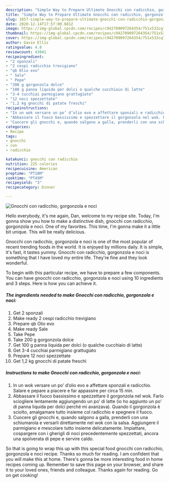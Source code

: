 ```yaml
---
description: "Simple Way to Prepare Ultimate Gnocchi con radicchio, gorgonzola e noci"
title: "Simple Way to Prepare Ultimate Gnocchi con radicchio, gorgonzola e noci"
slug: 1657-simple-way-to-prepare-ultimate-gnocchi-con-radicchio-gorgonzola-e-noci
date: 2020-12-14T17:57:00.681Z
image: https://img-global.cpcdn.com/recipes/c942709097264354/751x532cq70/gnocchi-con-radicchio-gorgonzola-e-noci-recipe-main-photo.jpg
thumbnail: https://img-global.cpcdn.com/recipes/c942709097264354/751x532cq70/gnocchi-con-radicchio-gorgonzola-e-noci-recipe-main-photo.jpg
cover: https://img-global.cpcdn.com/recipes/c942709097264354/751x532cq70/gnocchi-con-radicchio-gorgonzola-e-noci-recipe-main-photo.jpg
author: Gavin Ellis
ratingvalue: 4.8
reviewcount: 43841
recipeingredient:
- "2 sponzali"
- "2 cespi radicchio trevigiano"
- "qb Olio evo"
- " Sale"
- " Pepe"
- "200 g gorgonzola dolce"
- "100 g panna liquida per dolci o qualche cucchiaio di latte"
- "3-4 cucchiai parmigiano grattugiato"
- "12 noci spezzettate"
- "1,2 kg gnocchi di patate freschi"
recipeinstructions:
- "In un wok versare un po’ d’olio evo e affettare sponzali e radicchio. Salare e pepare a piacere e far appassire per circa 15 min."
- "Abbassare il fuoco bassissimo e spezzettare il gorgonzola nel wok. Farlo sciogliere lentamente aggiungendo un po’ di latte (io ho aggiunto un po’ di panna liquida per dolci perché mi avanzava). Quando il gorgonzola è sciolto, amalgamare tutto insieme col radicchio e spegnere il fuoco."
- "Cuocere gli gnocchi e, quando salgono a galla, prenderli con una schiumarola e versarli direttamente nel wok con la salsa. Aggiungere il parmigiano e mescolare tutto insieme delicatamente. Impiattare, cospargere con i gherigli di noci precedentemente spezzettati, ancora una spolverata di pepe e servire caldo."
categories:
- Recipe
tags:
- gnocchi
- con
- radicchio

katakunci: gnocchi con radicchio 
nutrition: 225 calories
recipecuisine: American
preptime: "PT18M"
cooktime: "PT45M"
recipeyield: "3"
recipecategory: Dinner

---
```



![Gnocchi con radicchio, gorgonzola e noci](https://img-global.cpcdn.com/recipes/c942709097264354/751x532cq70/gnocchi-con-radicchio-gorgonzola-e-noci-recipe-main-photo.jpg)

Hello everybody, it's me again, Dan, welcome to my recipe site. Today, I'm gonna show you how to make a distinctive dish, gnocchi con radicchio, gorgonzola e noci. One of my favorites. This time, I'm gonna make it a little bit unique. This will be really delicious.



Gnocchi con radicchio, gorgonzola e noci is one of the most popular of recent trending foods in the world. It is enjoyed by millions daily. It is simple, it's fast, it tastes yummy. Gnocchi con radicchio, gorgonzola e noci is something that I have loved my entire life. They're fine and they look wonderful.


To begin with this particular recipe, we have to prepare a few components. You can have gnocchi con radicchio, gorgonzola e noci using 10 ingredients and 3 steps. Here is how you can achieve it.

<!--inarticleads1-->

##### The ingredients needed to make Gnocchi con radicchio, gorgonzola e noci:

1. Get 2 sponzali
1. Make ready 2 cespi radicchio trevigiano
1. Prepare qb Olio evo
1. Make ready  Sale
1. Take  Pepe
1. Take 200 g gorgonzola dolce
1. Get 100 g panna liquida per dolci (o qualche cucchiaio di latte)
1. Get 3-4 cucchiai parmigiano grattugiato
1. Prepare 12 noci spezzettate
1. Get 1,2 kg gnocchi di patate freschi




<!--inarticleads2-->

##### Instructions to make Gnocchi con radicchio, gorgonzola e noci:

1. In un wok versare un po’ d’olio evo e affettare sponzali e radicchio. Salare e pepare a piacere e far appassire per circa 15 min.
1. Abbassare il fuoco bassissimo e spezzettare il gorgonzola nel wok. Farlo sciogliere lentamente aggiungendo un po’ di latte (io ho aggiunto un po’ di panna liquida per dolci perché mi avanzava). Quando il gorgonzola è sciolto, amalgamare tutto insieme col radicchio e spegnere il fuoco.
1. Cuocere gli gnocchi e, quando salgono a galla, prenderli con una schiumarola e versarli direttamente nel wok con la salsa. Aggiungere il parmigiano e mescolare tutto insieme delicatamente. Impiattare, cospargere con i gherigli di noci precedentemente spezzettati, ancora una spolverata di pepe e servire caldo.




So that is going to wrap this up with this special food gnocchi con radicchio, gorgonzola e noci recipe. Thanks so much for reading. I am confident that you will make this at home. There's gonna be more interesting food in home recipes coming up. Remember to save this page on your browser, and share it to your loved ones, friends and colleague. Thanks again for reading. Go on get cooking!

